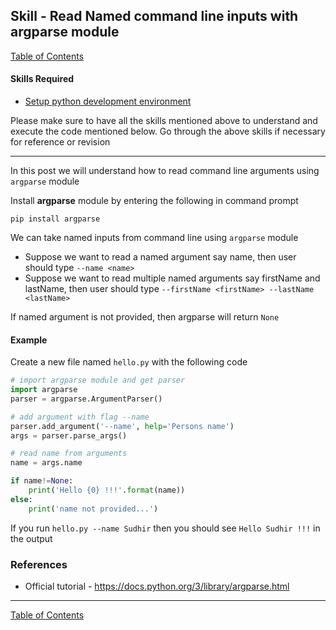 ## Skill - Read Named command line inputs with argparse module
[Table of Contents](https://nagasudhir.blogspot.com/2020/04/taming-python-table-of-contents.html)

#### Skills Required
* [Setup python development environment](https://nagasudhir.blogspot.com/2020/04/setup-python-development-environment_14.html)

Please make sure to have all the skills mentioned above to understand and execute the code mentioned below. Go through the above skills if necessary for reference or revision
<hr/>

In this post we will understand how to read command line arguments using `argparse` module

Install **argparse** module by entering the following in command prompt
```
pip install argparse
```

We can take named inputs from command line using `argparse` module

* Suppose we want to read a named argument say name, then user should type `--name <name>`
* Suppose we want to read multiple named arguments say firstName and lastName, then user should type `--firstName <firstName> --lastName <lastName>`

If named argument is not provided, then argparse will return `None`

#### Example
Create a new file named `hello.py` with the following code
```python
# import argparse module and get parser
import argparse
parser = argparse.ArgumentParser()

# add argument with flag --name
parser.add_argument('--name', help='Persons name')
args = parser.parse_args()

# read name from arguments
name = args.name

if name!=None:
    print('Hello {0} !!!'.format(name))
else:
    print('name not provided...')
```
If you run `hello.py --name Sudhir` then you should see `Hello Sudhir !!!` in the output

### References
* Official tutorial - https://docs.python.org/3/library/argparse.html

<hr/>

[Table of Contents](https://nagasudhir.blogspot.com/2020/04/taming-python-table-of-contents.html)



<!--stackedit_data:
eyJwcm9wZXJ0aWVzIjoidGl0bGU6IG5hbWVkIGNvbW1hbmQgbG
luZSBhcmd1bWVudHMgdXNpbmcgYXJncGFyc2VcbmF1dGhvcjog
TmFnYXN1ZGhpciBQdWxsYVxuZGF0ZTogJzIwMjAtMDYtMjInXG
50YWdzOiAnbGVhcm5pbmcsIHB5dGhvbiwgdGFtaW5nX3B5dGhv
bl9za2lsbCdcbmNhdGVnb3JpZXM6IHRhbWluZ19weXRob25fc2
tpbGxcbiIsImhpc3RvcnkiOlstNzA1NDQwNDYwLDg3Njg5MDg5
M119
-->